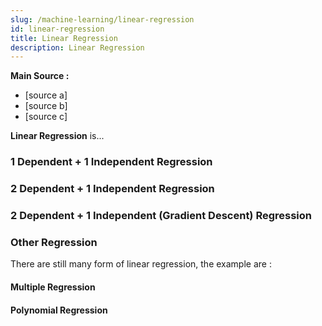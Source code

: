 ```yaml
---
slug: /machine-learning/linear-regression
id: linear-regression
title: Linear Regression
description: Linear Regression
---
```


**Main Source :**

- [source a]
- [source b]
- [source c]

**Linear Regression** is...

### 1 Dependent + 1 Independent Regression

### 2 Dependent + 1 Independent Regression

### 2 Dependent + 1 Independent (Gradient Descent) Regression

### Other Regression

There are still many form of linear regression, the example are :

#### Multiple Regression

#### Polynomial Regression
